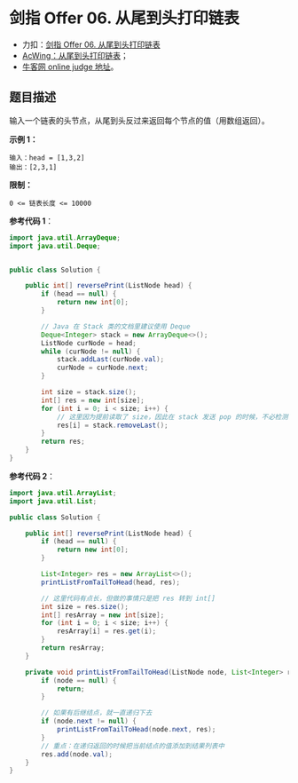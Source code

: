 # 剑指 Offer 06. 从尾到头打印链表

+ 力扣：[剑指 Offer 06. 从尾到头打印链表](https://leetcode-cn.com/problems/cong-wei-dao-tou-da-yin-lian-biao-lcof/)
+ [AcWing：从尾到头打印链表](https://www.acwing.com/problem/content/18/)；
+ [牛客网 online judge 地址](https://www.nowcoder.com/practice/d0267f7f55b3412ba93bd35cfa8e8035?tpId=13&tqId=11156&tPage=1&rp=1&ru=/ta/coding-interviews&qru=/ta/coding-interviews/question-ranking)。

## 题目描述

输入一个链表的头节点，从尾到头反过来返回每个节点的值（用数组返回）。

**示例 1：**

```
输入：head = [1,3,2]
输出：[2,3,1]
```

**限制：**

```
0 <= 链表长度 <= 10000
```


**参考代码 1**：


```java
import java.util.ArrayDeque;
import java.util.Deque;


public class Solution {

    public int[] reversePrint(ListNode head) {
        if (head == null) {
            return new int[0];
        }

        // Java 在 Stack 类的文档里建议使用 Deque
        Deque<Integer> stack = new ArrayDeque<>();
        ListNode curNode = head;
        while (curNode != null) {
            stack.addLast(curNode.val);
            curNode = curNode.next;
        }

        int size = stack.size();
        int[] res = new int[size];
        for (int i = 0; i < size; i++) {
            // 这里因为提前读取了 size，因此在 stack 发送 pop 的时候，不必检测 stack 是否为空
            res[i] = stack.removeLast();
        }
        return res;
    }
}
```


**参考代码 2**：


```java
import java.util.ArrayList;
import java.util.List;

public class Solution {

    public int[] reversePrint(ListNode head) {
        if (head == null) {
            return new int[0];
        }

        List<Integer> res = new ArrayList<>();
        printListFromTailToHead(head, res);

        // 这里代码有点长，但做的事情只是把 res 转到 int[]
        int size = res.size();
        int[] resArray = new int[size];
        for (int i = 0; i < size; i++) {
            resArray[i] = res.get(i);
        }
        return resArray;
    }

    private void printListFromTailToHead(ListNode node, List<Integer> res) {
        if (node == null) {
            return;
        }

        // 如果有后继结点，就一直递归下去
        if (node.next != null) {
            printListFromTailToHead(node.next, res);
        }
        // 重点：在递归返回的时候把当前结点的值添加到结果列表中
        res.add(node.val);
    }
}
```

